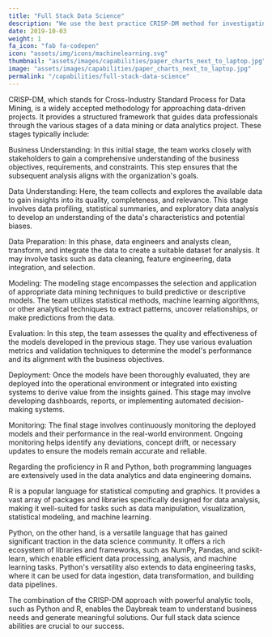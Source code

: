 ```yaml
---
title: "Full Stack Data Science"
description: "We use the best practice CRISP-DM method for investigating hard problems and solving them with data. Our mastery of R and Python means we can dig in and tackle data analytics and data engineering problems quickly with very little barrier to entry."
date: 2019-10-03
weight: 1
fa_icon: "fab fa-codepen"
icon: "assets/img/icons/machinelearning.svg"
thumbnail: "assets/images/capabilities/paper_charts_next_to_laptop.jpg"
image: "assets/images/capabilities/paper_charts_next_to_laptop.jpg"
permalink: "/capabilities/full-stack-data-science"
---
```


CRISP-DM, which stands for Cross-Industry Standard Process for Data Mining, is a widely accepted methodology for approaching data-driven projects. It provides a structured framework that guides data professionals through the various stages of a data mining or data analytics project. These stages typically include:

Business Understanding: In this initial stage, the team works closely with stakeholders to gain a comprehensive understanding of the business objectives, requirements, and constraints. This step ensures that the subsequent analysis aligns with the organization's goals.

Data Understanding: Here, the team collects and explores the available data to gain insights into its quality, completeness, and relevance. This stage involves data profiling, statistical summaries, and exploratory data analysis to develop an understanding of the data's characteristics and potential biases.

Data Preparation: In this phase, data engineers and analysts clean, transform, and integrate the data to create a suitable dataset for analysis. It may involve tasks such as data cleaning, feature engineering, data integration, and selection.

Modeling: The modeling stage encompasses the selection and application of appropriate data mining techniques to build predictive or descriptive models. The team utilizes statistical methods, machine learning algorithms, or other analytical techniques to extract patterns, uncover relationships, or make predictions from the data.

Evaluation: In this step, the team assesses the quality and effectiveness of the models developed in the previous stage. They use various evaluation metrics and validation techniques to determine the model's performance and its alignment with the business objectives.

Deployment: Once the models have been thoroughly evaluated, they are deployed into the operational environment or integrated into existing systems to derive value from the insights gained. This stage may involve developing dashboards, reports, or implementing automated decision-making systems.

Monitoring: The final stage involves continuously monitoring the deployed models and their performance in the real-world environment. Ongoing monitoring helps identify any deviations, concept drift, or necessary updates to ensure the models remain accurate and reliable.

Regarding the proficiency in R and Python, both programming languages are extensively used in the data analytics and data engineering domains.

R is a popular language for statistical computing and graphics. It provides a vast array of packages and libraries specifically designed for data analysis, making it well-suited for tasks such as data manipulation, visualization, statistical modeling, and machine learning.

Python, on the other hand, is a versatile language that has gained significant traction in the data science community. It offers a rich ecosystem of libraries and frameworks, such as NumPy, Pandas, and scikit-learn, which enable efficient data processing, analysis, and machine learning tasks. Python's versatility also extends to data engineering tasks, where it can be used for data ingestion, data transformation, and building data pipelines.

The combination of the CRISP-DM approach with powerful analytic tools, such as Python and R, enables the Daybreak team to understand business needs and generate meaningful solutions. Our full stack data science abilities are crucial to our success. 